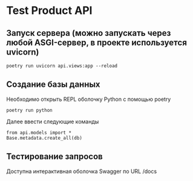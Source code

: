# Test Product API

## Запуск сервера (можно запускать через любой ASGI-сервер, в проекте используется uvicorn)
```
poetry run uvicorn api.views:app --reload
```
## Создание базы данных
Необходимо открыть REPL оболочку Python с помощью poetry
```
poetry run python
```
Далее ввести следующие команды
```
from api.models import *
Base.metadata.create_all(db)
```
## Тестирование запросов
Доступна интерактивная оболочка Swagger по URL /docs
